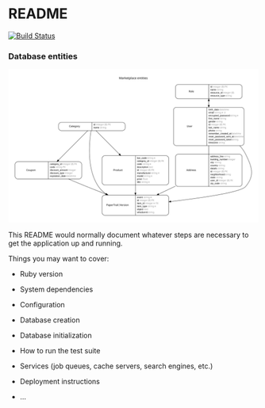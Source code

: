 # README

[![Build Status](https://travis-ci.com/lucasgrocha/marketplace.svg?branch=develop)](https://travis-ci.com/lucasgrocha/marketplace)


### Database entities
![Database entities](./erd.svg)

This README would normally document whatever steps are necessary to get the
application up and running.

Things you may want to cover:

* Ruby version

* System dependencies

* Configuration

* Database creation

* Database initialization

* How to run the test suite

* Services (job queues, cache servers, search engines, etc.)

* Deployment instructions

* ...
